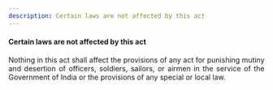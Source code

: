 ```yaml
---
description: Certain laws are not affected by this act
---
```


#### Certain laws are not affected by this act
<div style="text-align: justify">

Nothing in this act shall affect the provisions of any act for punishing mutiny and desertion of officers, soldiers, sailors, or airmen in the service of the Government of India or the provisions of any special or local law.

</div>
